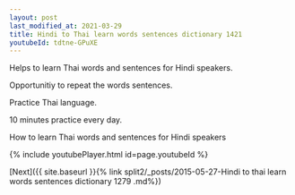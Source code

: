 ```yaml
---
layout: post
last_modified_at: 2021-03-29
title: Hindi to Thai learn words sentences dictionary 1421 
youtubeId: tdtne-GPuXE
---
```

 
 
Helps to learn Thai words and sentences for Hindi speakers.

Opportunitiy to repeat the words sentences. 

Practice Thai language. 
 
10 minutes practice every day. 
 
How to learn Thai words and sentences for Hindi speakers 
 
{% include youtubePlayer.html id=page.youtubeId %}
 
 
[Next]({{ site.baseurl }}{% link  split2/_posts/2015-05-27-Hindi to thai learn words sentences dictionary 1279 .md%})
 
